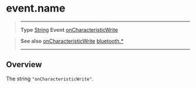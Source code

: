 # event.name

> --------------------- ------------------------------------------------------------------------------------------
> __Type__              [String](https://docs.coronalabs.com/api/type/String.html)
> __Event__             [onCharacteristicWrite](/plugin/bluetooth/type/Gatt/event/onCharacteristicWrite/index.md)


> __See also__          [onCharacteristicWrite](/plugin/bluetooth/type/Gatt/event/onCharacteristicWrite/index.md)
>						[bluetooth.*](/plugin/bluetooth.md)
> --------------------- ------------------------------------------------------------------------------------------

## Overview

The string `"onCharacteristicWrite"`.
